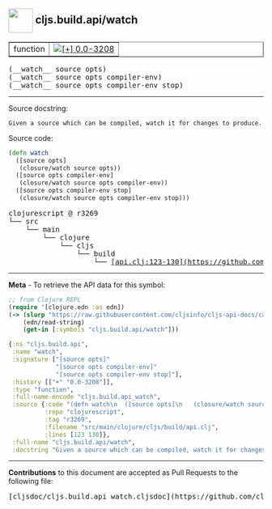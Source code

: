 ## <img width="48px" valign="middle" src="http://i.imgur.com/Hi20huC.png"> cljs.build.api/watch

 <table border="1">
<tr>

<td>function</td>
<td><a href="https://github.com/cljsinfo/cljs-api-docs/tree/0.0-3208"><img valign="middle" alt="[+] 0.0-3208" src="https://img.shields.io/badge/+-0.0--3208-lightgrey.svg"></a> </td>
</tr>
</table>

 <samp>
(__watch__ source opts)<br>
</samp>
 <samp>
(__watch__ source opts compiler-env)<br>
</samp>
 <samp>
(__watch__ source opts compiler-env stop)<br>
</samp>

---




Source docstring:

```
Given a source which can be compiled, watch it for changes to produce.
```

Source code:

```clj
(defn watch
  ([source opts]
   (closure/watch source opts))
  ([source opts compiler-env]
   (closure/watch source opts compiler-env))
  ([source opts compiler-env stop]
   (closure/watch source opts compiler-env stop)))
```

 <pre>
clojurescript @ r3269
└── src
    └── main
        └── clojure
            └── cljs
                └── build
                    └── <ins>[api.clj:123-130](https://github.com/clojure/clojurescript/blob/r3269/src/main/clojure/cljs/build/api.clj#L123-L130)</ins>
</pre>


---

__Meta__ - To retrieve the API data for this symbol:

```clj
;; from Clojure REPL
(require '[clojure.edn :as edn])
(-> (slurp "https://raw.githubusercontent.com/cljsinfo/cljs-api-docs/catalog/cljs-api.edn")
    (edn/read-string)
    (get-in [:symbols "cljs.build.api/watch"]))
```

```clj
{:ns "cljs.build.api",
 :name "watch",
 :signature ["[source opts]"
             "[source opts compiler-env]"
             "[source opts compiler-env stop]"],
 :history [["+" "0.0-3208"]],
 :type "function",
 :full-name-encode "cljs.build.api_watch",
 :source {:code "(defn watch\n  ([source opts]\n   (closure/watch source opts))\n  ([source opts compiler-env]\n   (closure/watch source opts compiler-env))\n  ([source opts compiler-env stop]\n   (closure/watch source opts compiler-env stop)))",
          :repo "clojurescript",
          :tag "r3269",
          :filename "src/main/clojure/cljs/build/api.clj",
          :lines [123 130]},
 :full-name "cljs.build.api/watch",
 :docstring "Given a source which can be compiled, watch it for changes to produce."}

```

---

__Contributions__ to this document are accepted as Pull Requests to the following file:

 <pre>
[cljsdoc/cljs.build.api_watch.cljsdoc](https://github.com/cljsinfo/cljs-api-docs/blob/master/cljsdoc/cljs.build.api_watch.cljsdoc)
</pre>

